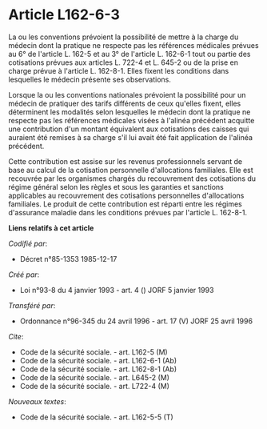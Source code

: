 # Article L162-6-3

La ou les conventions prévoient la possibilité de mettre à la charge du médecin dont la pratique ne respecte pas les
références médicales prévues au 6° de l'article L. 162-5 et au 3° de l'article L. 162-6-1 tout ou partie des cotisations
prévues aux articles L. 722-4 et L. 645-2 ou de la prise en charge prévue à l'article L. 162-8-1. Elles fixent les conditions
dans lesquelles le médecin présente ses observations.

Lorsque la ou les conventions nationales prévoient la possibilité pour un médecin de pratiquer des tarifs différents de ceux
qu'elles fixent, elles déterminent les modalités selon lesquelles le médecin dont la pratique ne respecte pas les références
médicales visées à l'alinéa précédent acquitte une contribution d'un montant équivalent aux cotisations des caisses qui
auraient été remises à sa charge s'il lui avait été fait application de l'alinéa précédent.

Cette contribution est assise sur les revenus professionnels servant de base au calcul de la cotisation personnelle
d'allocations familiales. Elle est recouvrée par les organismes chargés du recouvrement des cotisations du régime général
selon les règles et sous les garanties et sanctions applicables au recouvrement des cotisations personnelles d'allocations
familiales. Le produit de cette contribution est réparti entre les régimes d'assurance maladie dans les conditions prévues
par l'article L. 162-8-1.

**Liens relatifs à cet article**

_Codifié par_:

  - Décret n°85-1353 1985-12-17

_Créé par_:

  - Loi n°93-8 du 4 janvier 1993 - art. 4 () JORF 5 janvier 1993

_Transféré par_:

  - Ordonnance n°96-345 du 24 avril 1996 - art. 17 (V) JORF 25 avril 1996

_Cite_:

  - Code de la sécurité sociale. - art. L162-5 (M)
  - Code de la sécurité sociale. - art. L162-6-1 (Ab)
  - Code de la sécurité sociale. - art. L162-8-1 (Ab)
  - Code de la sécurité sociale. - art. L645-2 (M)
  - Code de la sécurité sociale. - art. L722-4 (M)

_Nouveaux textes_:

  - Code de la sécurité sociale. - art. L162-5-5 (T)
